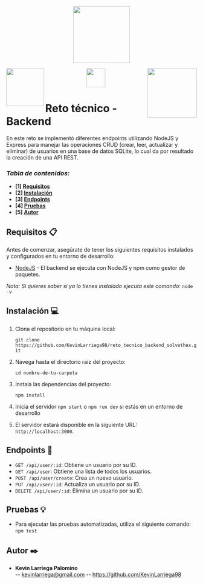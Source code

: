 <p align="center">
    <img src="https://media.licdn.com/dms/image/C560BAQE5kuDynLMSSw/company-logo_200_200/0/1680191024110?e=1692835200&v=beta&t=oFmtkAccfB57QKbbuFhMrLuYYNoZzh5S8FfpT5OBF5E" width="150">
</p>
<p align="center">
    <img align="left" src="https://upload.wikimedia.org/wikipedia/commons/thumb/d/d9/Node.js_logo.svg/2560px-Node.js_logo.svg.png" width="100">
    <img src="https://upload.wikimedia.org/wikipedia/commons/thumb/4/4c/Typescript_logo_2020.svg/2048px-Typescript_logo_2020.svg.png" width="50">
    <img align="right" src="https://upload.wikimedia.org/wikipedia/commons/thumb/3/38/SQLite370.svg/1200px-SQLite370.svg.png" width="130">
</p>

# Reto técnico - Backend

En este reto se implementó diferentes endpoints utilizando NodeJS y Express para manejar las operaciones CRUD (crear, leer, actualizar y eliminar) de usuarios en una base de datos SQLite, lo cual da por resultado la creación de una API REST.

### _Tabla de contenidos:_
* **[1] [Requisitos](#requisitos-)**
* **[2] [Instalación](#instalación-)**
* **[3] [Endpoints](#endpoints-)**
* **[4] [Pruebas](#pruebas-)**
* **[5] [Autor](#autor-%EF%B8%8F)**

## Requisitos 📋

Antes de comenzar, asegúrate de tener los siguientes requisitos instalados y configurados en tu entorno de desarrollo:

- [NodeJS](https://nodejs.org/) - El backend se ejecuta con NodeJS y npm como gestor de paquetes.

_Nota: Si quieres saber si ya lo tienes instalado ejecuta este comando:_
``` node -v ```

## Instalación 💻

1. Clona el repositorio en tu máquina local:

   ``` git clone https://github.com/KevinLarriega98/reto_tecnico_backend_solvethex.git ```
2. Navega hasta el directorio raíz del proyecto:

   ``` cd nombre-de-tu-carpeta ```
3. Instala las dependencias del proyecto:

   ``` npm install ```
4. Inicia el servidor
``` npm start ``` o ``` npm run dev ``` si estás en un entorno de desarrollo
5. El servidor estará disponible en la siguiente URL: `http://localhost:3000`.

## Endpoints 📐

- `GET /api/user/:id`: Obtiene un usuario por su ID.
- `GET /api/user`: Obtiene una lista de todos los usuarios.
- `POST /api/user/create`: Crea un nuevo usuario.
- `PUT /api/user/:id`: Actualiza un usuario por su ID.
- `DELETE /api/user/:id`: Elimina un usuario por su ID.

## Pruebas 💡

- Para ejecutar las pruebas automatizadas, utiliza el siguiente comando:
``` npm test ```

## Autor ✒️

- **Kevin Larriega Palomino**  
-- kevinlarriega@gmail.com 
-- https://github.com/KevinLarriega98
